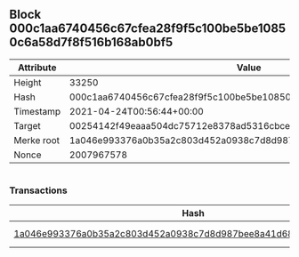 ## Block 000c1aa6740456c67cfea28f9f5c100be5be10850c6a58d7f8f516b168ab0bf5

Attribute | Value
--- | ---
Height | 33250
Hash | 000c1aa6740456c67cfea28f9f5c100be5be10850c6a58d7f8f516b168ab0bf5
Timestamp | 2021-04-24T00:56:44+00:00
Target | 00254142f49eaaa504dc75712e8378ad5316cbcead634704b3734b6271167cc4
Merke root | 1a046e993376a0b35a2c803d452a0938c7d8d987bee8a41d6876de107451b91d
Nonce | 2007967578

```

```

### Transactions

Hash | Amount
--- | ---
[1a046e993376a0b35a2c803d452a0938c7d8d987bee8a41d6876de107451b91d](1a046e993376a0b35a2c803d452a0938c7d8d987bee8a41d6876de107451b91d.md) | 10.00000000 SKEPTI 

